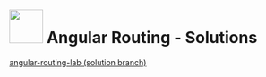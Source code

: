 # <img src="https://cloud.githubusercontent.com/assets/7833470/10899314/63829980-8188-11e5-8cdd-4ded5bcb6e36.png" height="60"> Angular Routing - Solutions

<a href="https://github.com/sf-wdi-24/angular-routing-lab/tree/solution" target="_blank">angular-routing-lab (solution branch)</a>
